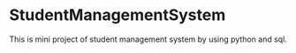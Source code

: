 # StudentManagementSystem
This is mini project of student management system by using python and sql.
